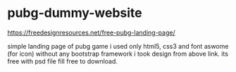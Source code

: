 # pubg-dummy-website

https://freedesignresources.net/free-pubg-landing-page/

simple landing page of pubg game 
i used only html5, css3 and font aswome (for icon) without  any bootstrap framework
i took design from above link. its free with psd file fill free to download.
